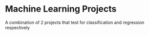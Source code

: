 # Machine Learning Projects

 A combination of 2 projects that test for classification and regression respectively 
